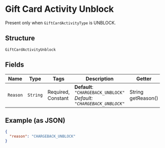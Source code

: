 
# Gift Card Activity Unblock

Present only when `GiftCardActivityType` is UNBLOCK.

## Structure

`GiftCardActivityUnblock`

## Fields

| Name | Type | Tags | Description | Getter |
|  --- | --- | --- | --- | --- |
| `Reason` | `String` | Required, Constant | **Default**: `"CHARGEBACK_UNBLOCK"`<br>*Default: `"CHARGEBACK_UNBLOCK"`* | String getReason() |

## Example (as JSON)

```json
{
  "reason": "CHARGEBACK_UNBLOCK"
}
```

